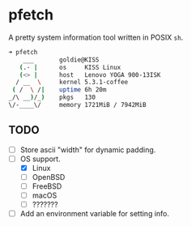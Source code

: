# pfetch

A pretty system information tool written in POSIX `sh`.

```sh
➜ pfetch
    ___       goldie@KISS
   (.· |      os     KISS Linux
   (<> |      host   Lenovo YOGA 900-13ISK
  / __  \     kernel 5.3.1-coffee
 ( /  \ /|    uptime 6h 20m
_/\ __)/_)    pkgs   130
\/-____\/     memory 1721MiB / 7942MiB
```

## TODO

- [ ] Store ascii "width" for dynamic padding.
- [ ] OS support.
    - [x] Linux
    - [ ] OpenBSD
    - [ ] FreeBSD
    - [ ] macOS
    - [ ] ???????
- [ ] Add an environment variable for setting info.
